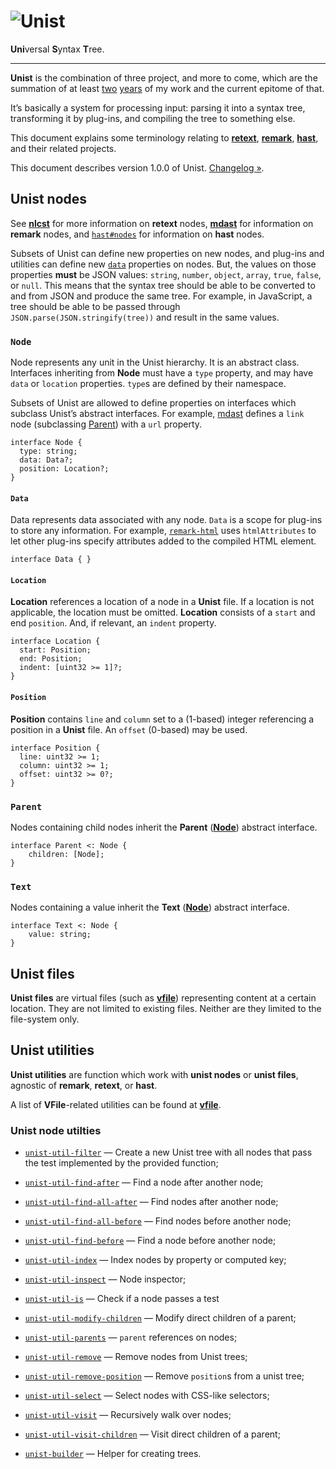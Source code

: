 # ![Unist][logo]

**Uni**versal **S**yntax **T**ree.

***

**Unist** is the combination of three project, and more to come, which
are the summation of at least [two][first-retext-commit]
[years][first-remark-commit] of my work and the current epitome of that.

It’s basically a system for processing input: parsing it into a syntax tree,
transforming it by plug-ins, and compiling the tree to something else.

This document explains some terminology relating to [**retext**][retext],
[**remark**][remark], [**hast**][hast], and their related projects.

This document describes version 1.0.0 of Unist.
[Changelog »][changelog].

## Unist nodes

See [**nlcst**][nlcst] for more information on **retext** nodes,
[**mdast**][mdast] for information on **remark** nodes, and
[`hast#nodes`][hast-nodes] for information on **hast** nodes.

Subsets of Unist can define new properties on new nodes, and plug-ins
and utilities can define new [`data`][data] properties on nodes.  But,
the values on those properties **must** be JSON values: `string`,
`number`, `object`, `array`, `true`, `false`, or `null`.  This means
that the syntax tree should be able to be converted to and from JSON
and produce the same tree.  For example, in JavaScript, a tree should
be able to be passed through `JSON.parse(JSON.stringify(tree))` and
result in the same values.

### `Node`

Node represents any unit in the Unist hierarchy.  It is an abstract
class.  Interfaces inheriting from **Node** must have a `type` property,
and may have `data` or `location` properties. `type`s are defined by
their namespace.

Subsets of Unist are allowed to define properties on interfaces which
subclass Unist’s abstract interfaces.  For example, [mdast][] defines
a `link` node (subclassing [Parent][]) with a `url` property.

```idl
interface Node {
  type: string;
  data: Data?;
  position: Location?;
}
```

#### `Data`

Data represents data associated with any node.  `Data` is a scope for
plug-ins to store any information.  For example, [`remark-html`][remark-html]
uses `htmlAttributes` to let other plug-ins specify attributes added
to the compiled HTML element.

```idl
interface Data { }
```

#### `Location`

**Location** references a location of a node in a **Unist** file.
If a location is not applicable, the location must be omitted.
**Location** consists of a `start` and end `position`. And, if
relevant, an `indent` property.

```idl
interface Location {
  start: Position;
  end: Position;
  indent: [uint32 >= 1]?;
}
```

#### `Position`

**Position** contains `line` and `column` set to a (1-based) integer
referencing a position in a **Unist** file.  An `offset` (0-based)
may be used.

```idl
interface Position {
  line: uint32 >= 1;
  column: uint32 >= 1;
  offset: uint32 >= 0?;
}
```

### `Parent`

Nodes containing child nodes inherit the **Parent** ([**Node**](#node))
abstract interface.

```idl
interface Parent <: Node {
    children: [Node];
}
```

### `Text`

Nodes containing a value inherit the **Text** ([**Node**](#node))
abstract interface.

```idl
interface Text <: Node {
    value: string;
}
```

## Unist files

**Unist files** are virtual files (such as [**vfile**][vfile])
representing content at a certain location.  They are not limited to
existing files.  Neither are they limited to the file-system only.

## Unist utilities

**Unist utilities** are function which work with **unist nodes** or **unist
files**, agnostic of **remark**, **retext**, or **hast**.

A list of **VFile**-related utilities can be found at [**vfile**][vfile].

### Unist node utilties

*   [`unist-util-filter`](https://github.com/eush77/unist-util-filter)
    — Create a new Unist tree with all nodes that pass the test
    implemented by the provided function;

*   [`unist-util-find-after`](https://github.com/wooorm/unist-util-find-after)
    — Find a node after another node;

*   [`unist-util-find-all-after`](https://github.com/wooorm/unist-util-find-all-after)
    — Find nodes after another node;

*   [`unist-util-find-all-before`](https://github.com/wooorm/unist-util-find-all-before)
    — Find nodes before another node;

*   [`unist-util-find-before`](https://github.com/wooorm/unist-util-find-before)
    — Find a node before another node;

*   [`unist-util-index`](https://github.com/eush77/unist-util-index)
    — Index nodes by property or computed key;

*   [`unist-util-inspect`](https://github.com/wooorm/unist-util-inspect)
    — Node inspector;

*   [`unist-util-is`](https://github.com/wooorm/unist-util-is)
    — Check if a node passes a test

*   [`unist-util-modify-children`](https://github.com/wooorm/unist-util-modify-children)
    — Modify direct children of a parent;

*   [`unist-util-parents`](https://github.com/eush77/unist-util-parents)
    — `parent` references on nodes;

*   [`unist-util-remove`](https://github.com/eush77/unist-util-remove)
    — Remove nodes from Unist trees;

*   [`unist-util-remove-position`](https://github.com/wooorm/unist-util-remove-position)
    — Remove `position`s from a unist tree;

*   [`unist-util-select`](https://github.com/eush77/unist-util-select)
    — Select nodes with CSS-like selectors;

*   [`unist-util-visit`](https://github.com/wooorm/unist-util-visit)
    — Recursively walk over nodes;

*   [`unist-util-visit-children`](https://github.com/wooorm/unist-util-visit-children)
    — Visit direct children of a parent;

*   [`unist-builder`](https://github.com/eush77/unist-builder)
    — Helper for creating trees.

<!-- Definitions -->

[logo]: https://cdn.rawgit.com/wooorm/unist/master/logo.svg

[changelog]: https://github.com/wooorm/unist/releases

[first-retext-commit]: https://github.com/wooorm/retext/commit/8fcb1ff

[first-remark-commit]: https://github.com/wooorm/remark/commit/19585b8

[retext]: https://github.com/wooorm/retext

[remark]: https://github.com/wooorm/remark

[hast]: https://github.com/wooorm/hast

[nlcst]: https://github.com/wooorm/nlcst

[mdast]: https://github.com/wooorm/mdast

[hast-nodes]: https://github.com/wooorm/hast#nodes

[vfile]: https://github.com/wooorm/vfile

[remark-html]: https://github.com/wooorm/remark-html

[parent]: #parent

[data]: #data
